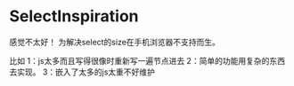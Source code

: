 # SelectInspiration
感觉不太好！
为解决select的size在手机浏览器不支持而生。


比如
1：js太多而且写得很像时重新写一遍节点进去
2：简单的功能用复杂的东西去实现。
3：嵌入了太多的js太重不好维护


